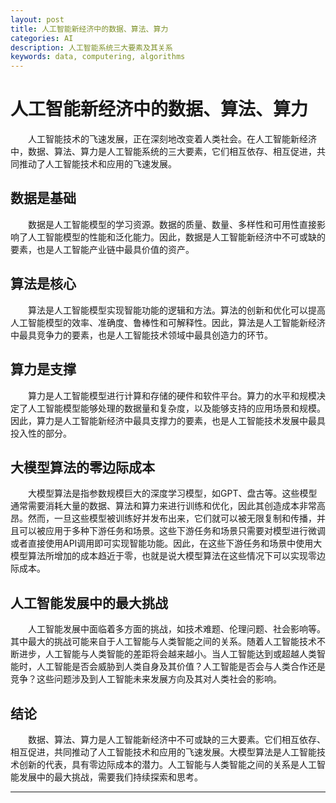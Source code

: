 ```yaml
---
layout: post
title: 人工智能新经济中的数据、算法、算力
categories: AI
description: 人工智能系统三大要素及其关系
keywords: data, computering, algorithms
---
```


# 人工智能新经济中的数据、算法、算力

&emsp;&emsp;人工智能技术的飞速发展，正在深刻地改变着人类社会。在人工智能新经济中，数据、算法、算力是人工智能系统的三大要素，它们相互依存、相互促进，共同推动了人工智能技术和应用的飞速发展。

## 数据是基础

&emsp;&emsp;数据是人工智能模型的学习资源。数据的质量、数量、多样性和可用性直接影响了人工智能模型的性能和泛化能力。因此，数据是人工智能新经济中不可或缺的要素，也是人工智能产业链中最具价值的资产。

## 算法是核心

&emsp;&emsp;算法是人工智能模型实现智能功能的逻辑和方法。算法的创新和优化可以提高人工智能模型的效率、准确度、鲁棒性和可解释性。因此，算法是人工智能新经济中最具竞争力的要素，也是人工智能技术领域中最具创造力的环节。

## 算力是支撑

&emsp;&emsp;算力是人工智能模型进行计算和存储的硬件和软件平台。算力的水平和规模决定了人工智能模型能够处理的数据量和复杂度，以及能够支持的应用场景和规模。因此，算力是人工智能新经济中最具支撑力的要素，也是人工智能技术发展中最具投入性的部分。

## 大模型算法的零边际成本

&emsp;&emsp;大模型算法是指参数规模巨大的深度学习模型，如GPT、盘古等。这些模型通常需要消耗大量的数据、算法和算力来进行训练和优化，因此其创造成本非常高昂。然而，一旦这些模型被训练好并发布出来，它们就可以被无限复制和传播，并且可以被应用于多种下游任务和场景。这些下游任务和场景只需要对模型进行微调或者直接使用API调用即可实现智能功能。因此，在这些下游任务和场景中使用大模型算法所增加的成本趋近于零，也就是说大模型算法在这些情况下可以实现零边际成本。

## 人工智能发展中的最大挑战

&emsp;&emsp;人工智能发展中面临着多方面的挑战，如技术难题、伦理问题、社会影响等。其中最大的挑战可能来自于人工智能与人类智能之间的关系。随着人工智能技术不断进步，人工智能与人类智能的差距将会越来越小。当人工智能达到或超越人类智能时，人工智能是否会威胁到人类自身及其价值？人工智能是否会与人类合作还是竞争？这些问题涉及到人工智能未来发展方向及其对人类社会的影响。

## 结论

&emsp;&emsp;数据、算法、算力是人工智能新经济中不可或缺的三大要素。它们相互依存、相互促进，共同推动了人工智能技术和应用的飞速发展。大模型算法是人工智能技术创新的代表，具有零边际成本的潜力。人工智能与人类智能之间的关系是人工智能发展中的最大挑战，需要我们持续探索和思考。


------------
